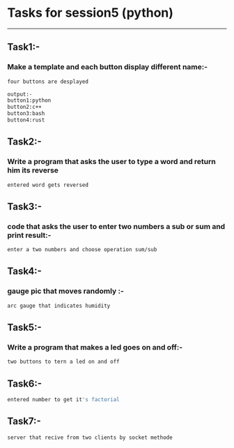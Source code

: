# Tasks for session5 (python)
-----------------------------
## Task1:-
### Make a template and each button display different name:-
```bash
four buttons are desplayed

```
```bash
output:-
button1:python
button2:c++
button3:bash
button4:rust
```
## Task2:-
### Write a program that asks the user to type a word and return him its reverse
```bash
entered word gets reversed
```
## Task3:-
### code that asks the user to enter two numbers a sub or sum and print result:-
```bash
enter a two numbers and choose operation sum/sub
```
## Task4:-
### gauge pic that moves randomly :-

```bash
arc gauge that indicates humidity
```
## Task5:-
### Write a program that makes a led goes on and off:-
```bash
two buttons to tern a led on and off
```
## Task6:-
```bash
entered number to get it's factorial
```
## Task7:-
```bash
server that recive from two clients by socket methode 
```

